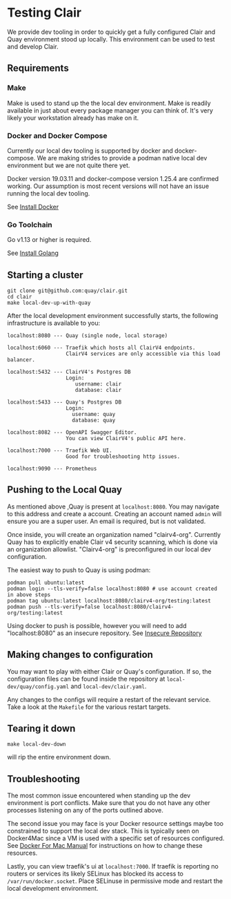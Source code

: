 # Testing Clair

We provide dev tooling in order to quickly get a fully configured Clair and Quay environment stood up locally. This environment can be used to test and develop Clair.

## Requirements

### Make

Make is used to stand up the the local dev environment. 
Make is readily available in just about every package manager you can think of.
It's very likely your workstation already has make on it.

### Docker and Docker Compose

Currently our local dev tooling is supported by docker and docker-compose. We are making strides to provide a podman native local dev environment but we are not quite there yet.

Docker version 19.03.11 and docker-compose version 1.25.4 are confirmed working. Our assumption is most recent versions will not have an issue running the local dev tooling.

See [Install Docker](https://docs.docker.com/get-docker/)

### Go Toolchain

Go v1.13 or higher is required.

See [Install Golang](https://golang.org/doc/install)

## Starting a cluster

```
git clone git@github.com:quay/clair.git
cd clair
make local-dev-up-with-quay
```

After the local development environment successfully starts, the following infrastructure is available to you:

```
localhost:8080 --- Quay (single node, local storage)

localhost:6060 --- Traefik which hosts all ClairV4 endpoints.
                   ClairV4 services are only accessible via this load balancer.

localhost:5432 --- ClairV4's Postgres DB
                   Login:
                      username: clair
                      database: clair

localhost:5433 --- Quay's Postgres DB
                   Login:
                     username: quay
                     database: quay

localhost:8082 --- OpenAPI Swagger Editor.
                   You can view ClairV4's public API here.

localhost:7000 --- Traefik Web UI.
                   Good for troubleshooting http issues.

localhost:9090 --- Prometheus
```

## Pushing to the Local Quay

As mentioned above ,Quay is present at `localhost:8080`. You may navigate to this address and create a account. Creating an account named `admin` will ensure you are a super user. An email is required, but is not validated.

Once inside, you will create an organization named "clairv4-org". Currently Quay has to explicitly enable Clair v4 security scanning, which is done via an organization allowlist. "Clairv4-org" is preconfigured in our local dev configuration.

The easiest way to push to Quay is using podman:

```
podman pull ubuntu:latest
podman login --tls-verify=false localhost:8080 # use account created in above steps
podman tag ubuntu:latest localhost:8080/clairv4-org/testing:latest
podman push --tls-verify=false localhost:8080/clairv4-org/testing:latest
```

Using docker to push is possible, however you will need to add "localhost:8080" as an insecure repository. See [Insecure Repository](https://docs.docker.com/registry/insecure/)

## Making changes to configuration

You may want to play with either Clair or Quay's configuration. 
If so, the configuration files can be found inside the repository at
`local-dev/quay/config.yaml` and `local-dev/clair.yaml`.

Any changes to the configs will require a restart of the relevant service. Take a look at the `Makefile` for the various restart targets.

## Tearing it down

```
make local-dev-down
```

will rip the entire environment down.


## Troubleshooting

The most common issue encountered when standing up the dev environment is port conflicts. Make sure that you do not have any other processes listening on any of the ports outlined above.

The second issue you may face is your Docker resource settings maybe too constrained to support the local dev stack. This is typically seen on Docker4Mac since a VM is used with a specific set of resources configured. See [Docker For Mac Manual](https://docs.docker.com/docker-for-mac/) for instructions on how to change these resources.

Lastly, you can view traefik's ui at `localhost:7000`. If traefik is reporting no routers or services its likely SELinux has blocked its access to `/var/run/docker.socket`. Place SELinuse in permissive mode and restart the local development environment.
